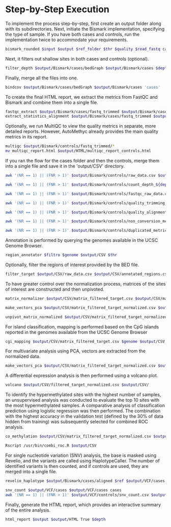 # Step-by-Step Execution

To implement the process step-by-step, first create an output folder
along with its subdirectories. Next, initiate the Bismark
implementation, specifying the type of sample. If you have both cases
and controls, run the implementation twice to accommodate your
requirements.

``` {.bash language="bash" caption="Bismark"}
bismark_rounded $input $output $ref_folder $thr $quality $read_fastq cases
```

Next, it filters out shallow sites in both cases and controls
(optional).

``` {.bash language="bash" caption="Depth"}
filter_depth $output/Bismark/cases/bedGraph $output/Bismark/cases $depth cases
```

Finally, merge all the files into one.

``` {.bash language="bash" caption="Merge"}
bindcov $output/Bismark/cases/bedGraph $output/Bismark/cases 'cases'
```

To create the final HTML report, we extract the metrics from FastQC and
Bismark and combine them into a single file.

``` {.bash language="bash" caption="FastQC"}
fastqc_extract $output/Bismark/cases/fastq_trimmed $output/Bismark/cases
extract_statistics_alignment $output/Bismark/cases/fastq_trimmed $output/Bismark/cases/aligned $output/Bismark/cases/deduplicated cases $output/Bismark/cases
```

Optionally, we run MultiQC to view the quality metrics in separate, more
detailed reports. However, AutoMethyc already provides the main quality
metrics in its report.

``` {.bash language="bash" caption="MultiQC"}
multiqc $output/Bismark/controls/fastq_trimmed/*
mv multiqc_report.html $output/HTML/multiqc_report_controls.html
```

If you ran the flow for the cases folder and then the controls, merge
them into a single file and save it in the 'output/CSV' directory.

``` {.bash language="bash" caption="Merge with awk"}
awk '(NR == 1) || (FNR > 1)' $output/Bismark/controls/raw_data.csv $output/Bismark/cases/raw_data.csv > $output/CSV/raw_data.csv

awk '(NR == 1) || (FNR > 1)' $output/Bismark/controls/count_depth_${depth}_pass.csv $output/Bismark/cases/count_depth_${depth}_pass.csv > $output/CSV/count_depth_${depth}_pass.csv

awk '(NR == 1) || (FNR > 1)' $output/Bismark/controls/fastqc_raw_data.csv $output/Bismark/cases/fastqc_raw_data.csv > $output/CSV/fastqc_raw_data.csv

awk '(NR == 1) || (FNR > 1)' $output/Bismark/controls/quality_trimming_metrics.csv $output/Bismark/cases/quality_trimming_metrics.csv > $output/CSV/quality_trimming_metrics.csv

awk '(NR == 1) || (FNR > 1)' $output/Bismark/controls/quality_alignment_metrics.csv $output/Bismark/cases/quality_alignment_metrics.csv > $output/CSV/quality_alignment_metrics.csv

awk '(NR == 1) || (FNR > 1)' $output/Bismark/controls/non_conversion_metrics.csv $output/Bismark/cases/non_conversion_metrics.csv > $output/CSV/non_conversion_metrics.csv

awk '(NR == 1) || (FNR > 1)' $output/Bismark/controls/duplicated_metrics.csv $output/Bismark/cases/duplicated_metrics.csv > $output/CSV/duplicated_metrics.csv
```

Annotation is performed by querying the genomes available in the UCSC
Genome Browser.

``` {.bash language="bash" caption="Annotation"}
region_annotator $filtro $genome $output/CSV $thr
```

Optionally, filter the regions of interest provided by the BED file.

``` {.bash language="bash" caption="Filter target"}
filter_target $output/CSV/raw_data.csv $output/CSV/annotated_regions.csv $output/CSV
```

To have greater control over the normalization process, matrices of the
sites of interest are constructed and then unpivoted.

``` {.bash language="bash" caption="Normalization"}
matrix_normalizer $output/CSV/matrix_filtered_target.csv $output/CSV/matrix_mean_gene.csv $output/CSV

make_vectors_pca $output/CSV/matrix_filtered_target_normalized.csv $output/CSV

unpivot_matrix_normalized $output/CSV/matrix_filtered_target_normalized.csv $output/CSV $output/CSV/matrix_mean_gene_normalized.csv
```

For island classification, mapping is performed based on the CpG islands
reported in the genomes available from the UCSC Genome Browser

``` {.bash language="bash" caption="CGI mapping"}
cgi_mapping $output/CSV/matrix_filtered_target.csv $genome $output/CSV
```

For multivariate analysis using PCA, vectors are extracted from the
normalized data.

``` {.bash language="bash" caption="PCA"}
make_vectors_pca $output/CSV/matrix_filtered_target_normalized.csv $output/CSV
```

A differential expression analysis is then performed using a volcano
plot.

``` {.bash language="bash" caption="Volcano"}
volcano $output/CSV/filtered_target_normalized.csv $output/CSV/
```

To identify the hypermethylated sites with the highest number of
samples, an unsupervised analysis was conducted to evaluate the top 10
sites with the most hypermethylated samples. A comparative analysis of
classification prediction using logistic regression was then performed.
The combination with the highest accuracy in the validation test
(defined by the 30% of data hidden from training) was subsequently
selected for combined ROC analysis.

``` {.bash language="bash" caption="Co methylation"}
co_methylation $output/CSV/matrix_filtered_target_normalized.csv $output/CSV/filtered_target_normalized.csv $output/CSV/ $combinations

Rscript /usr/bin/combi_roc.R $output/CSV
```

For single nucleotide variation (SNV) analysis, the base is masked using
Revelio, and the variants are called using HaplotypeCaller. The number
of identified variants is then counted, and if controls are used, they
are merged into a single file.

``` {.bash language="bash" caption="Revelio and HaplotypeCaller"}
revelio_haplotype $output/Bismark/cases/aligned $ref $output/VCF/cases $thr

snv_count $output/VCF/cases $output/VCF/cases cases
awk '(NR == 1) || (FNR > 1)' $output/VCF/controls/snv_count.csv $output/VCF/cases/snv_count.csv > $output/CSV/snv_count.csv
```

Finally, generate the HTML report, which provides an interactive summary
of the entire analysis.

``` {.bash language="bash" caption="HTML generation"}
html_report $output $output/HTML True $depth
```
